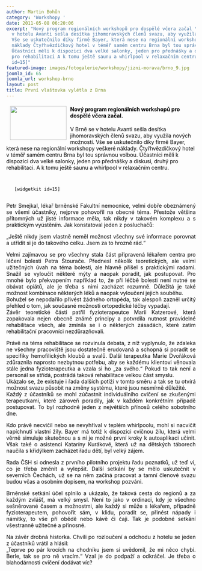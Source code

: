 ```yaml
---
author: Martin Bohůn
category: 'Workshopy '
date: 2011-05-08 06:20:06
excerpt: "Nový program regionálních workshopů pro dospělé včera začal \nV Brně se
  v hotelu Avanti sešla desítka jihomoravských členů svazu, aby využila nových možností
  Vše se uskutečnilo díky firmě Bayer, která nese na regionální workshopy veškeré
  náklady Čtyřhvězdičkový hotel v téměř samém centru Brna byl tou správnou volbou
  Účastníci měli k dispozici dva velké salonky, jeden pro přednášky a diskusi, druhý
  pro rehabilitaci A k tomu ještě saunu a whirlpool v relaxačním centru\n[widgetkit
  id=15]"
featured-image: images/fotogalerie/workshopy/jizni-morava/brno_9.jpg
joomla_id: 65
joomla_url: workshop-brno
layout: post
title: První vlaštovka vylétla z Brna
---
```


<h4>
 <img border="0" height="90" src="{{ site.baseurl }}/images/fotogalerie/workshopy/jizni-morava/brno_9.jpg" style="float: left; margin-left: 10px; margin-right: 10px;" width="150"/>
 <span style="color: #000000;">
  Nový program regionálních workshopů pro dospělé včera začal.
 </span>
</h4>
<p>
 <span style="color: #000000;">
  V Brně se v hotelu Avanti sešla desítka jihomoravských členů svazu, aby využila nových možností.
  <span style="color: #000000;">
   Vše se uskutečnilo díky firmě Bayer, která nese na regionální workshopy veškeré náklady. Čtyřhvězdičkový hotel v téměř samém centru Brna byl tou správnou volbou. Účastníci měli k dispozici dva velké salonky, jeden pro přednášky a diskusi, druhý pro rehabilitaci. A k tomu ještě saunu a whirlpool v relaxačním centru.
  </span>
  <code>
  </code>
 </span>
</p>
<p>
 <span style="color: #000000;">
  <code>
   [widgetkit id=15]
  </code>
  <br/>
 </span>
</p>
<p style="text-align: justify;">
 <span style="color: #000000;">
  Petr Smejkal, lékař brněnské Fakultní nemocnice, velmi dobře obeznámený se všemi účastníky, nejprve pohovořil na obecné téma. Přestože většina přítomných už jisté informace měla, tak nikdy v takovém komplexu a s praktickým vyústěním. Jak konstatoval jeden z posluchačů:
 </span>
</p>
<p style="text-align: justify;">
 <span style="color: #000000;">
  „Ještě nikdy jsem vlastně neměl možnost všechny své informace porovnat a utřídit si je do takového celku. Jsem za to hrozně rád.“
 </span>
</p>
<p style="text-align: justify;">
 <span style="color: #000000;">
  Velmi zajímavou se pro všechny stala část připravená lékařem centra pro léčení bolesti Petra Štourače. Přednesl několik teoretických, ale velmi užitečných úvah na téma bolesti, ale hlavně přišel s praktickými radami. Snažil se vyloučit některé mýty a naopak poradit, jak postupovat. Pro mnohé bylo překvapením například to, že při léčbě bolesti není nutné se obávat opiátů, ale je třeba s nimi zacházet rozumně. Důležitá je také možnost kombinace některých léků a naopak vyloučení jejich souběhu.
 </span>
 <br/>
 <span style="color: #000000;">
  Bohužel se nepodařilo přivést žádného ortopéda, tak alespoň zazněl určitý přehled o tom, jak současné možnosti ortopedické léčby vypadají.
 </span>
 <br/>
 <span style="color: #000000;">
  Závěr teoretické části patřil fyzioterapeutce Marii Katzerové, která zopakovala nejen obecně známé principy a potvrdila nutnost pravidelné rehabilitace všech, ale zmínila se i o některých zásadách, které zatím rehabilitační pracovníci nezdůrazňovali.
 </span>
</p>
<p style="text-align: justify;">
 <span style="color: #000000;">
  Právě na téma rehabilitace se rozvinula debata, z níž vyplynulo, že zdaleka ne všechny pracoviště jsou dostatečně erudovaná a schopná si poradit se specifiky hemofilických kloubů a svalů. Další terapeutka Marie Dvořáková zdůraznila naprosto nezbytnou potřebu, aby se každému klientovi věnovala stále jedna fyzioterapeutka a vzala si ho „za svého.“ Pokud to tak není a personál se střídá, postrádá taková rehabilitace velkou část smyslu.
 </span>
 <br/>
 <span style="color: #000000;">
  Ukázalo se, že existuje i řada dalších potíží v tomto směru a tak se tu otvírá možnost svazu působit na změny systému, které jsou nesmírně důležité.
 </span>
 <br/>
 <span style="color: #000000;">
  Každý z účastníků se mohl zúčastnit individuálního cvičení se zkušenými terapeutkami, které zároveň poradily, jak v každém konkrétním případě postupovat. To byl rozhodně jeden z největších přínosů celého sobotního dne.
 </span>
</p>
<p style="text-align: justify;">
 <span style="color: #000000;">
  Kdo právě necvičil nebo se nevyhříval v teplém whirlpoolu, mohl si nacvičit napíchnutí vlastní žíly. Bayer má totiž k dispozici cvičnou žílu, která velmi věrně simuluje skutečnou a s ní je možné první kroky k autoaplikaci učinit. Však také o asistenci Kataríny Kurákové, která už na dětských táborech naučila s křidýlkem zacházet řadu dětí, byl velký zájem.
 </span>
</p>
<p style="text-align: justify;">
 <span style="color: #000000;">
  Rada ČSH si odnesla z prvního pilotního projektu řadu poznatků, už teď ví, co je třeba změnit a vylepšit. Další setkání by se mělo uskutečnit v severních Čechách, už se na něm začíná pracovat a tamní členové svazu budou včas a osobním dopisem, na workshop pozváni.
 </span>
</p>
<p style="text-align: justify;">
 <span style="color: #000000;">
  Brněnské setkání účel splnilo a ukázalo, že taková cesta do regionů a za každým zvlášť, má velký smysl. Není to jako v ordinaci, kdy je všechno sešněrované časem a možnostmi, ale každý si může s lékařem, případně fyzioterapeutem, pohovořit sám, v klidu, poradit se, přinést nápady i námitky, to vše při obědě nebo kávě či čaji. Tak je podobné setkání všestranně užitečné a přínosné.
 </span>
</p>
<p style="text-align: justify;">
 <span style="color: #000000;">
  Na závěr drobná historka. Chvíli po rozloučení a odchodu z hotelu se jeden z účastníků vrátil a hlásil:
 </span>
 <br/>
 <span style="color: #000000;">
  „Teprve po pár krocích na chodníku jsem si uvědomil, že mi něco chybí. Berle, tak se pro ně vracím.“ Vzal je do podpaží a odkráčel. Je třeba o blahodárnosti cvičení dodávat víc?
 </span>
</p>